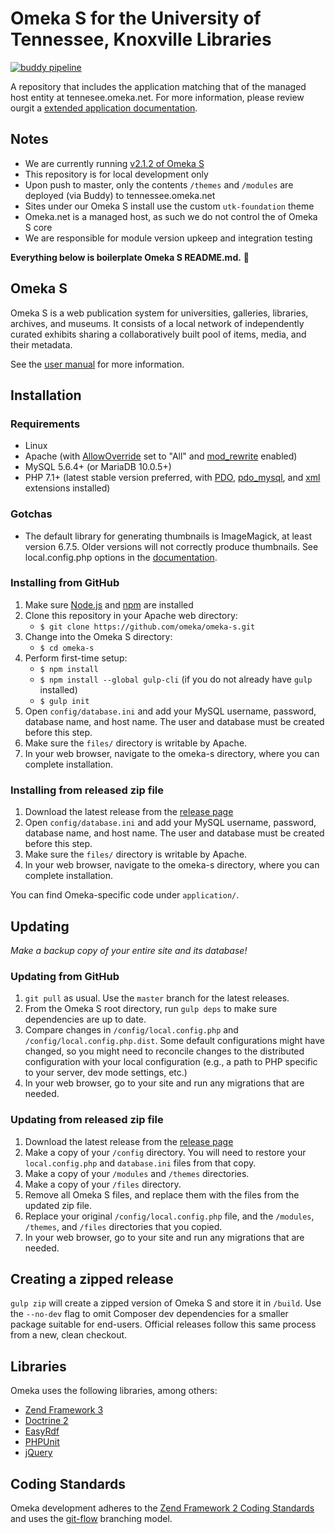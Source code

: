 # Omeka S for the University of Tennessee, Knoxville Libraries
[![buddy pipeline](https://app.buddy.works/utk-libraries/omeka-s/pipelines/pipeline/283237/badge.svg?token=a08d633e5c643d3691ca9044dffdb440f63f3a962084d29bf363b91177438c2b "buddy pipeline")](https://app.buddy.works/utk-libraries/omeka-s/pipelines/pipeline/283237)

A repository that includes the application matching that of the managed host entity at tennesee.omeka.net. For more information, please review ourgit a [extended application documentation](https://utkdigitalinitiatives.github.io/omeka-s/).


## Notes

- We are currently running [v2.1.2 of Omeka S](https://github.com/omeka/omeka-s/releases/tag/v2.1.2)
- This repository is for local development only
- Upon push to master, only the contents `/themes` and `/modules` are deployed (via Buddy) to tennessee.omeka.net
- Sites under our Omeka S install use the custom `utk-foundation` theme
- Omeka.net is a managed host, as such we do not control the of Omeka S core
- We are responsible for module version upkeep and integration testing

**Everything below is boilerplate Omeka S README.md.** :ok_person: 

## Omeka S

Omeka S is a web publication system for universities, galleries, libraries,
archives, and museums. It consists of a local network of independently curated
exhibits sharing a collaboratively built pool of items, media, and their metadata.

See the [user manual](https://omeka.org/s/docs/user-manual) for more information.

## Installation

### Requirements
* Linux
* Apache (with [AllowOverride](https://httpd.apache.org/docs/2.4/mod/core.html#allowoverride) set to "All" and [mod_rewrite](http://httpd.apache.org/docs/current/mod/mod_rewrite.html) enabled)
* MySQL 5.6.4+ (or MariaDB 10.0.5+)
* PHP 7.1+ (latest stable version preferred, with [PDO](http://php.net/manual/en/intro.pdo.php), [pdo_mysql](http://php.net/manual/en/ref.pdo-mysql.php), and [xml](http://php.net/manual/en/intro.xml.php) extensions installed)

### Gotchas
* The default library for generating thumbnails is ImageMagick, at least version
6.7.5. Older versions will not correctly produce thumbnails. See local.config.php
options in the [documentation](https://omeka.org/s/docs/user-manual/configuration/).

### Installing from GitHub

1. Make sure [Node.js](https://nodejs.org/) and [npm](https://nodejs.org/) are installed
1. Clone this repository in your Apache web directory:
   * `$ git clone https://github.com/omeka/omeka-s.git`
1. Change into the Omeka S directory:
   * `$ cd omeka-s`
1. Perform first-time setup:
   * `$ npm install`
   * `$ npm install --global gulp-cli` (if you do not already have `gulp` installed)
   * `$ gulp init`
1. Open `config/database.ini` and add your MySQL username, password, database
   name, and host name. The user and database must be created before this step.
1. Make sure the `files/` directory is writable by Apache.
1. In your web browser, navigate to the omeka-s directory, where you can
   complete installation.

### Installing from released zip file

1. Download the latest release from the [release page](https://github.com/omeka/omeka-s/releases)
1. Open `config/database.ini` and add your MySQL username, password, database
   name, and host name. The user and database must be created before this step.
1. Make sure the `files/` directory is writable by Apache.
1. In your web browser, navigate to the omeka-s directory, where you can
   complete installation.

You can find Omeka-specific code under `application/`.

## Updating

*Make a backup copy of your entire site and its database!*

### Updating from GitHub

1. `git pull` as usual. Use the `master` branch for the latest releases.
2. From the Omeka S root directory, run `gulp deps` to make sure dependencies are up to date.
3. Compare changes in `/config/local.config.php` and `/config/local.config.php.dist`. Some default configurations might have changed, so you might need to reconcile changes to the distributed configuration with your local configuration (e.g., a path to PHP specific to your server, dev mode settings, etc.)
4. In your web browser, go to your site and run any migrations that are needed.

### Updating from released zip file
1. Download the latest release from the [release page](https://github.com/omeka/omeka-s/releases)
2. Make a copy of your `/config` directory. You will need to restore your `local.config.php` and `database.ini` files from that copy.
3. Make a copy of your `/modules` and `/themes` directories.
4. Make a copy of your `/files` directory.
5. Remove all Omeka S files, and replace them with the files from the updated zip file.
6. Replace your original `/config/local.config.php` file, and the `/modules`, `/themes`, and `/files` directories that you copied.
7. In your web browser, go to your site and run any migrations that are needed.

## Creating a zipped release

`gulp zip` will create a zipped version of Omeka S and store it in `/build`. Use the `--no-dev` flag to omit Composer
dev dependencies for a smaller package suitable for end-users. Official releases follow this same process from a
new, clean checkout.

## Libraries

Omeka uses the following libraries, among others:

* [Zend Framework 3](http://framework.zend.com/)
* [Doctrine 2](http://www.doctrine-project.org/)
* [EasyRdf](http://www.easyrdf.org/)
* [PHPUnit](https://phpunit.de/)
* [jQuery](http://jquery.com/)

## Coding Standards

Omeka development adheres to the [Zend Framework 2 Coding Standards](https://zf2-docs.readthedocs.org/en/latest/ref/coding.standard.html)
and uses the [git-flow](http://nvie.com/posts/a-successful-git-branching-model/) branching model.
